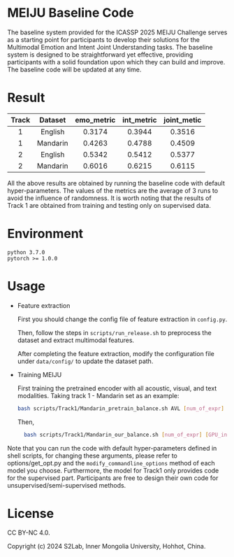 # MEIJU Baseline Code

The baseline system provided for the ICASSP 2025 MEIJU Challenge serves as a starting point for participants to develop their solutions for the Multimodal Emotion and Intent Joint Understanding tasks. The baseline system is designed to be straightforward yet effective, providing participants with a solid foundation upon which they can build and improve. The baseline code will be updated at any time.

# Result


| Track | Dataset  | emo_metric | int_metric | joint_metic 
| :---: |:--------:|:----------:|:----------:|:-----------:
| 1 | English  |   0.3174   |   0.3944   |   0.3516    
| 1 | Mandarin |   0.4263   |   0.4788   |   0.4509    
| 2 | English  |   0.5342   |   0.5412   |   0.5377
| 2 | Mandarin |   0.6016   |   0.6215   |   0.6115

All the above results are obtained by running the baseline code with default hyper-parameters. The values of the metrics are the average of 3 runs to 
avoid the influence of randomness. It is worth noting that the results of Track 1 are obtained from training and testing only on supervised data.

# Environment

    python 3.7.0
    pytorch >= 1.0.0

# Usage

*   Feature extraction

    First you should change the config file of feature extraction in `config.py`.

    Then, follow the steps in `scripts/run_release.sh` to preprocess the dataset and extract multimodal features.

    After completing the feature extraction, modify the configuration file under `data/config/` to update the dataset path.

*   Training MEIJU

    First training the pretrained encoder with all acoustic, visual, and text modalities. Taking track 1 - Mandarin set as an example:

    ```bash
    bash scripts/Track1/Mandarin_pretrain_balance.sh AVL [num_of_expr] [GPU_index]
    ```

    Then,

    ```bash
      bash scripts/Track1/Mandarin_our_balance.sh [num_of_expr] [GPU_index]
    ```

Note that you can run the code with default hyper-parameters defined in shell scripts, for changing these arguments, please refer to options/get\_opt.py and the `modify_commandline_options` method of each model you choose.
Furthermore, the model for Track1 only provides code for the supervised part. Participants are free to design their own code for unsupervised/semi-supervised methods.

# License

CC BY-NC 4.0.

Copyright (c) 2024 S2Lab, Inner Mongolia University, Hohhot, China.
